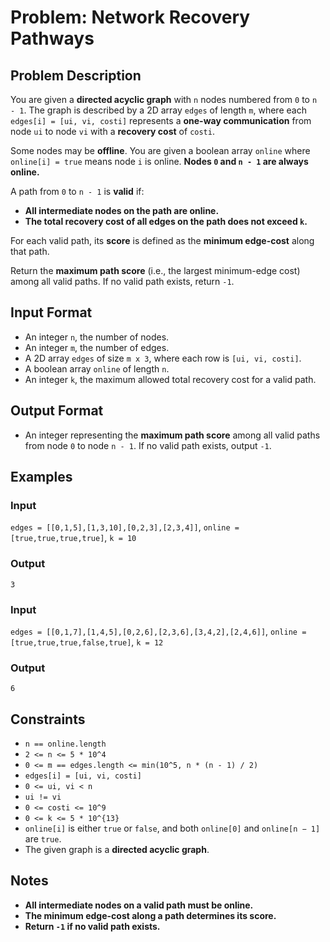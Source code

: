 
# Problem: Network Recovery Pathways

## Problem Description
You are given a **directed acyclic graph** with `n` nodes numbered from `0` to `n - 1`. The graph is described by a 2D array `edges` of length `m`, where each `edges[i] = [ui, vi, costi]` represents a **one-way communication** from node `ui` to node `vi` with a **recovery cost** of `costi`.

Some nodes may be **offline**. You are given a boolean array `online` where `online[i] = true` means node `i` is online. **Nodes `0` and `n - 1` are always online.**

A path from `0` to `n - 1` is **valid** if:
- **All intermediate nodes on the path are online.**
- **The total recovery cost of all edges on the path does not exceed `k`.**

For each valid path, its **score** is defined as the **minimum edge-cost** along that path.

Return the **maximum path score** (i.e., the largest minimum-edge cost) among all valid paths. If no valid path exists, return `-1`.

## Input Format
- An integer `n`, the number of nodes.
- An integer `m`, the number of edges.
- A 2D array `edges` of size `m x 3`, where each row is `[ui, vi, costi]`.
- A boolean array `online` of length `n`.
- An integer `k`, the maximum allowed total recovery cost for a valid path.

## Output Format
- An integer representing the **maximum path score** among all valid paths from node `0` to node `n - 1`. If no valid path exists, output `-1`.

## Examples

### Input
`edges = [[0,1,5],[1,3,10],[0,2,3],[2,3,4]]`, `online = [true,true,true,true]`, `k = 10`<br/>

### Output
`3`<br/>

### Input
`edges = [[0,1,7],[1,4,5],[0,2,6],[2,3,6],[3,4,2],[2,4,6]]`, `online = [true,true,true,false,true]`, `k = 12`<br/>

### Output
`6`<br/>

## Constraints
- `n == online.length`
- `2 <= n <= 5 * 10^4`
- `0 <= m == edges.length <= min(10^5, n * (n - 1) / 2)`
- `edges[i] = [ui, vi, costi]`
- `0 <= ui, vi < n`
- `ui != vi`
- `0 <= costi <= 10^9`
- `0 <= k <= 5 * 10^{13}`
- `online[i]` is either `true` or `false`, and both `online[0]` and `online[n − 1]` are `true`.
- The given graph is a **directed acyclic graph**.

## Notes
- **All intermediate nodes on a valid path must be online.**
- **The minimum edge-cost along a path determines its score.**
- **Return `-1` if no valid path exists.**

